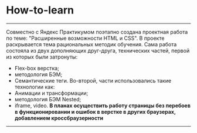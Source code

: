 # How-to-learn
------
Совместно с Яндекс Практикумом поэтапно создана проектная работа по теме: "Расширенные возможности HTML и CSS".
В проекте раскрывается тема рациональных методик обучения. Сама работа состояла из двух дополняющих друг-друга, технических частей, первой из которых были затронуты:
* Flex-box верстка;
* методология БЭМ;
* Семантические теги.
Во-второй, части использовались такие технологии как:
* Анимации и трансформации;
* методология БЭМ Nested;
* iframe, video.
  **В планах осуществить работу страницы без перебоев в функционировании и ошибок в верстке в других браузерах, добавлением кроссбраузерности**
------
